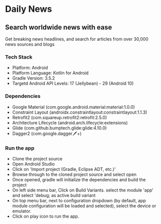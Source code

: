 # Daily News
## Search worldwide news with ease

Get breaking news headlines, and search for articles from over 30,000 news sources and blogs

### Tech Stack

- Platform: Android
- Platform Language: Kotlin for Android
- Gradle Version: 3.5.2
- Targetd Android API Levels: 17 (Jellybean) - 29 (Android 10)

### Dependencies
- Google Material (com.google.android.material:material:1.0.0)
- Constraint Layout (androidx.constraintlayout:constraintlayout:1.1.3)
- Retrofit2 (com.squareup.retrofit2:retrofit:2.5.0)
- Architecture Lifecycle (android.arch.lifecycle:extensions)
- Glide (com.github.bumptech.glide:glide:4.10.0)
- Dagger2 (com.google.dagger:dagger:+)

### Run the app
- Clone the project source
- Open Android Studio
- Click on 'Import project (Gradle, Eclipse ADT, etc.)'
- Browse through to the cloned project source and select open
- Once opened, gradle will initialize the dependencies and build the project
- On left side menu bar, Click on Build Variants. select the module 'app' and select 'debug; as active build variant
- On top menu bar, next to configuration dropdown (by default, app module configuration will be loaded and selected), select the device or emulator.
- Click on play icon to run the app.


